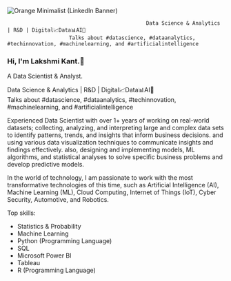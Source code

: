 ![Orange Minimalist (LinkedIn Banner)](https://user-images.githubusercontent.com/43418706/235456391-091e9252-26b2-4eff-aa84-eb0fd5e6fbe6.png)

                                                 Data Science & Analytics | R&D | Digital📈Data📊AI🎯
                        Talks about #datascience, #dataanalytics, #techinnovation, #machinelearning, and #artificialintelligence

### Hi, I'm Lakshmi Kant.👋
A Data Scientist & Analyst. 

Data Science & Analytics | R&D | Digital📈Data📊AI🎯 
<br>
Talks about #datascience, #dataanalytics, #techinnovation, #machinelearning, and #artificialintelligence

Experienced Data Scientist with over 1+ years of working on real-world datasets; collecting, analyzing, and interpreting large and complex data sets to identify patterns, trends, and insights that inform business decisions. and using various data visualization techniques to communicate insights and findings effectively. also, designing and implementing models, ML algorithms, and statistical analyses to solve specific business problems and develop predictive models. 

In the world of technology, I am passionate to work with the most transformative technologies of this time, such as Artificial Intelligence (AI), Machine Learning (ML), Cloud Computing, Internet of Things (IoT), Cyber Security, Automotive, and Robotics.

Top skills:
* Statistics & Probability 
* Machine Learning 
* Python (Programming Language) 
* SQL 
* Microsoft Power BI
* Tableau
* R (Programming Language) 


